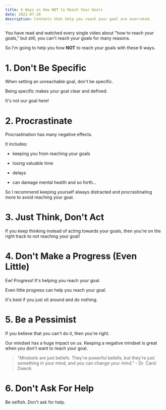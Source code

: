 ```yaml
---
title: 6 Ways on How NOT to Reach Your Goals
date: 2022-07-26
description: Contents that help you reach your goal are overrated.
---
```


You have read and watched every single video about "how to reach your goals," but still, you can't reach your goals for many reasons.

So I'm going to help you how **NOT** to reach your goals with these 6 ways.

# 1. Don't Be Specific
When setting an unreachable goal, don't be specific.

Being specific makes your goal clear and defined.

It's not our goal here!

# 2. Procrastinate
Procrastination has many negative effects.

It includes:

- keeping you from reaching your goals

- losing valuable time

- delays

- can damage mental health and so forth...

So I recommend keeping yourself always distracted and procrastinating more to avoid reaching your goal.

# 3. Just Think, Don't Act
If you keep thinking instead of acting towards your goals, then you're on the right track to not reaching your goal!

# 4. Don't Make a Progress (Even Little)
Ew! Progress! It's helping you reach your goal.

Even little progress can help you reach your goal.

It's best if you just sit around and do nothing.

# 5. Be a Pessimist
If you believe that you can't do it, then you're right.

Our mindset has a huge impact on us. Keeping a negative mindset is great when you don't want to reach your goal.

> “Mindsets are just beliefs. They're powerful beliefs, but they're just something in your mind, and you can change your mind.” - Dr. Carol Dweck

# 6. Don't Ask For Help
Be selfish. Don't ask for help.
